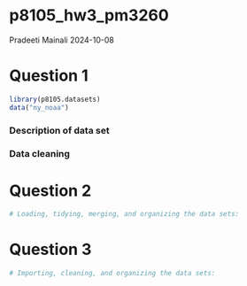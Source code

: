p8105_hw3_pm3260
================
Pradeeti Mainali
2024-10-08

# Question 1

``` r
library(p8105.datasets)
data("ny_noaa")
```

### Description of data set

### Data cleaning

# Question 2

``` r
# Loading, tidying, merging, and organizing the data sets:
```

# Question 3

``` r
# Importing, cleaning, and organizing the data sets:
```

